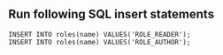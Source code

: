 ## Run following SQL insert statements
```
INSERT INTO roles(name) VALUES('ROLE_READER');
INSERT INTO roles(name) VALUES('ROLE_AUTHOR');
```
